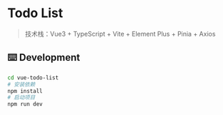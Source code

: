 # Todo List
> 技术栈：Vue3 + TypeScript + Vite + Element Plus + Pinia + Axios

## ⌨️ Development
```bash
cd vue-todo-list
# 安装依赖
npm install
# 启动项目
npm run dev
```
